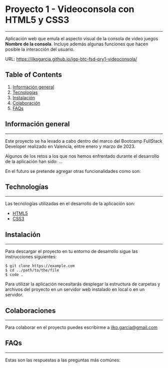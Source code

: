 # Proyecto 1 - Videoconsola con HTML5 y CSS3
***
Aplicación web que emula el aspecto visual de la consola de video juegos **Nombre de la consola**. Incluye además algunas funciones que hacen posible la interacción del usuario.

URL: https://ilkogarcia.github.io/igp-btc-fsd-pry1-videoconsola/

## Table of Contents
1. [Información general](#general-info)
2. [Tecnologías](#technologies)
3. [Instalación](#installation)
4. [Colaboración](#collaboration)
5. [FAQs](#faqs)

## Información general
***
Este proyecto se ha levado a cabo dentro del marco del Bootcamp FullStack Developer realizado en Valencia, entre enero y marzo de 2023. 

Algunos de los retos a los que nos hemos enfrentado durante el desarrollo de la aplicación han sido: ...

En el futuro se pretende agregar otras funcionalidades como son:

## Technologías
***
Las tecnologías utilizadas en el desarrollo de la aplicación son:
* [HTML5](https://developer.mozilla.org/en-US/docs/Glossary/HTML5)
* [CSS3](https://developer.mozilla.org/en-US/docs/Web/CSS)

## Instalación
***
Para descargar el proyecto en tu entorno de desarrollo sigue las instrucciones siguientes:
```
$ git clone https://example.com
$ cd ../path/to/the/file
$ code .
```
Para utilizar la aplicación necesitarás desplegar la estructura de carpetas y archivos del proyecto en un servidor web instalado en local o en un servidor. 

## Colaboraciones
***
Para colaborar en el proyecto puedes escribirme a ilko.garcia@gmail.com

## FAQs
***
Estas son las respuestas a las preguntas más comúnes:

